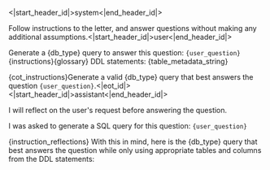 <|start_header_id|>system<|end_header_id|>

Follow instructions to the letter, and answer questions without making any additional assumptions.<|start_header_id|>user<|end_header_id|>

Generate a {db_type} query to answer this question: `{user_question}`
{instructions}{glossary}
DDL statements:
{table_metadata_string}

{cot_instructions}Generate a valid {db_type} query that best answers the question `{user_question}`.<|eot_id|><|start_header_id|>assistant<|end_header_id|>

I will reflect on the user's request before answering the question.

I was asked to generate a SQL query for this question: `{user_question}`

{instruction_reflections}
With this in mind, here is the {db_type} query that best answers the question while only using appropriate tables and columns from the DDL statements:
```sql
